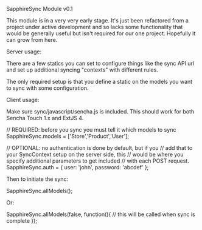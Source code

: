 SapphireSync Module
v0.1

This module is in a very very early stage. It's just been refactored
from a project under active development and so lacks some functionality
that would be generally useful but isn't required for our one project.
Hopefully it can grow from here.


Server usage:

There are a few statics you can set to configure things like the sync
API url and set up additional syncing "contexts" with different rules.

The only required setup is that you define a static on the models you
want to sync with some configuration.




Client usage:

Make sure sync/javascript/sencha.js is included. This should work for
both Sencha Touch 1.x and ExtJS 4.

// REQUIRED: before you sync you must tell it which models to sync
SapphireSync.models = ['Store','Product','User'];

// OPTIONAL: no authentication is done by default, but if you
// add that to your SyncContext setup on the server side, this
// would be where you specify additional parameters to get included
// with each POST request.
SapphireSync.auth = {
	user: 'john',
	password: 'abcdef'
};

Then to initiate the sync:

SapphireSync.allModels();

Or:

SapphireSync.allModels(false, function(){
	// this will be called when sync is complete
});